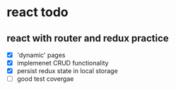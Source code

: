 # react todo

## react with router and redux practice

- [x] 'dynamic' pages
- [x] implemenet CRUD functionality
- [x] persist redux state in local storage
- [ ] good test covergae
